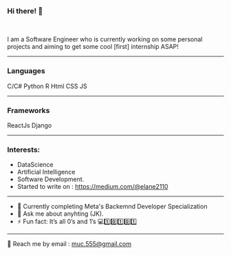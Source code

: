 ### Hi there! 👋

<br>

I am a Software Engineer who is currently working on some personal projects and aiming to get some cool [first] internship ASAP!

***


### Languages
C/C#
Python
R
Html
CSS
JS

***
### Frameworks
ReactJs
Django

***

### Interests:
- DataScience
- Artificial Intelligence
- Software Development.
- Started to write on : https://medium.com/@elane2110
***

- 🌱 Currently completing Meta's Backemnd Developer Specialization
- 💬 Ask me about anyhting (JK).
- ⚡ Fun fact: It’s all 0’s and 1’s 💻1️⃣0️⃣1️⃣0️⃣1️⃣

***
💬 Reach me by email : muc.555@gmail.com
